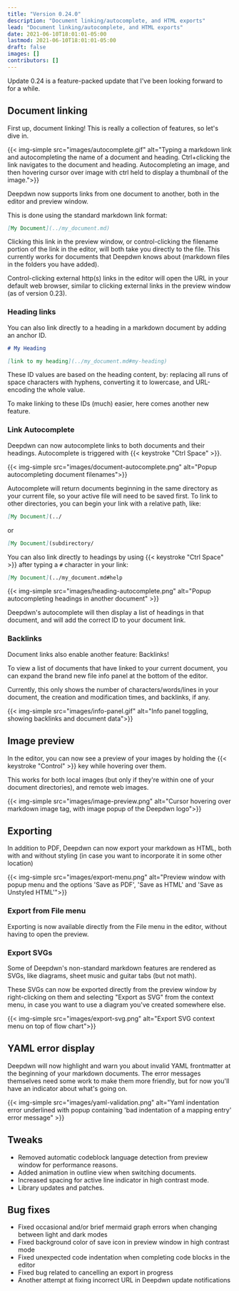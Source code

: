 ```yaml
---
title: "Version 0.24.0"
description: "Document linking/autocomplete, and HTML exports"
lead: "Document linking/autocomplete, and HTML exports"
date: 2021-06-10T18:01:01-05:00
lastmod: 2021-06-10T18:01:01-05:00
draft: false
images: []
contributors: []
---
```


Update 0.24 is a feature-packed update that I've been looking forward to for a while.

## Document linking

First up, document linking! This is really a collection of features, so let's dive in.

{{< img-simple src="images/autocomplete.gif" alt="Typing a markdown link and autocompleting the name of a document and heading. Ctrl+clicking the link navigates to the document and heading. Autocompleting an image, and then hovering cursor over image with ctrl held to display a thumbnail of the image.">}}


Deepdwn now supports links from one document to another, both in the editor and preview window.

This is done using the standard markdown link format:

```markdown
[My Document](../my_document.md)
```

Clicking this link in the preview window, or control-clicking the filename portion of the link in the editor, will both take you directly to the file. This currently works for documents that Deepdwn knows about (markdown files in the folders you have added).

Control-clicking external http(s) links in the editor will open the URL in your default web browser, similar
to clicking external links in the preview window (as of version 0.23).

### Heading links

You can also link directly to a heading in a markdown document by adding an anchor ID.

```markdown
# My Heading

[link to my heading](../my_document.md#my-heading)
```

These ID values are based on the heading content, by: replacing all runs of space characters with hyphens, converting it to lowercase, and URL-encoding the whole value.

To make linking to these IDs (much) easier, here comes another new feature.

### Link Autocomplete

Deepdwn can now autocomplete links to both documents and their headings. Autocomplete is triggered with {{< keystroke "Ctrl Space" >}}.


{{< img-simple src="images/document-autocomplete.png" alt="Popup autocompleting document filenames">}}

Autocomplete will return documents beginning in the same directory as your current file, so your active file will need to be saved first. To link to other directories, you can begin your link with a relative path, like:

```markdown
[My Document](../
```
or
```markdown
[My Document](subdirectory/
```

You can also link directly to headings by using {{< keystroke "Ctrl Space" >}} after typing a `#` character in your link:

```markdown
[My Document](../my_document.md#help
```

{{< img-simple src="images/heading-autocomplete.png" alt="Popup autocompleting headings in another document" >}}

Deepdwn's autocomplete will then display a list of headings in that document, and will add the correct ID to your document link.

### Backlinks

Document links also enable another feature: Backlinks!

To view a list of documents that have linked to your current document, you can expand the brand new file info panel at the bottom of the editor.

Currently, this only shows the number of characters/words/lines in your document, the creation and modification times, and backlinks, if any.

{{< img-simple src="images/info-panel.gif" alt="Info panel toggling, showing backlinks and document data">}}

## Image preview

In the editor, you can now see a preview of your images by holding the {{< keystroke "Control" >}} key while hovering over them.

This works for both local images (but only if they're within one of your document directories), and remote web images.

{{< img-simple src="images/image-preview.png" alt="Cursor hovering over markdown image tag, with image popup of the Deepdwn logo">}}

## Exporting

In addition to PDF, Deepdwn can now export your markdown as HTML, both with and without styling (in case you want to incorporate it in some other location)

{{< img-simple src="images/export-menu.png" alt="Preview window with popup menu and the options 'Save as PDF', 'Save as HTML' and 'Save as Unstyled HTML'">}}

### Export from File menu

Exporting is now available directly from the File menu in the editor, without having to open the preview.

### Export SVGs

Some of Deepdwn's non-standard markdown features are rendered as SVGs, like diagrams, sheet music and guitar tabs (but not math).

These SVGs can now be exported directly from the preview window by right-clicking on them and selecting "Export as SVG" from the context menu, in case you want to use a diagram you've created somewhere else.

{{< img-simple src="images/export-svg.png" alt="Export SVG context menu on top of flow chart">}}

## YAML error display

Deepdwn will now highlight and warn you about invalid YAML frontmatter at the beginning of your markdown documents. The error messages themselves need some work to make them more friendly, but for now you'll have an indicator about what's going on.

{{< img-simple src="images/yaml-validation.png" alt="Yaml indentation error underlined with popup containing 'bad indentation of a mapping entry' error message" >}}

## Tweaks

* Removed automatic codeblock language detection from preview window for performance reasons.
* Added animation in outline view when switching documents.
* Increased spacing for active line indicator in high contrast mode.
* Library updates and patches.


## Bug fixes

* Fixed occasional and/or brief mermaid graph errors when changing between light and dark modes
* Fixed background color of save icon in preview window in high contrast mode
* Fixed unexpected code indentation when completing code blocks in the editor
* Fixed bug related to cancelling an export in progress
* Another attempt at fixing incorrect URL in Deepdwn update notifications
